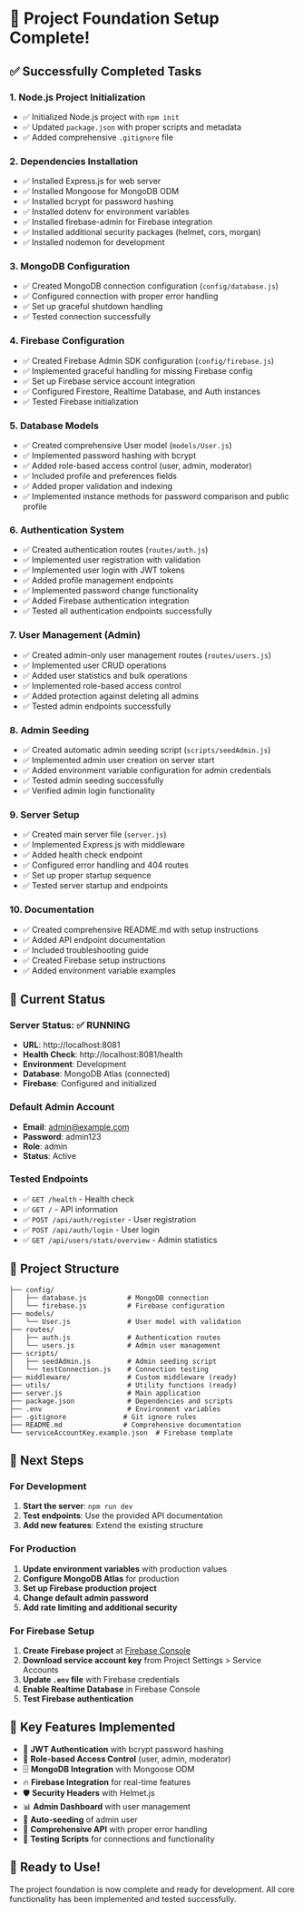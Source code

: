 # 🎉 Project Foundation Setup Complete!

## ✅ Successfully Completed Tasks

### 1. Node.js Project Initialization
- ✅ Initialized Node.js project with `npm init`
- ✅ Updated `package.json` with proper scripts and metadata
- ✅ Added comprehensive `.gitignore` file

### 2. Dependencies Installation
- ✅ Installed Express.js for web server
- ✅ Installed Mongoose for MongoDB ODM
- ✅ Installed bcrypt for password hashing
- ✅ Installed dotenv for environment variables
- ✅ Installed firebase-admin for Firebase integration
- ✅ Installed additional security packages (helmet, cors, morgan)
- ✅ Installed nodemon for development

### 3. MongoDB Configuration
- ✅ Created MongoDB connection configuration (`config/database.js`)
- ✅ Configured connection with proper error handling
- ✅ Set up graceful shutdown handling
- ✅ Tested connection successfully

### 4. Firebase Configuration
- ✅ Created Firebase Admin SDK configuration (`config/firebase.js`)
- ✅ Implemented graceful handling for missing Firebase config
- ✅ Set up Firebase service account integration
- ✅ Configured Firestore, Realtime Database, and Auth instances
- ✅ Tested Firebase initialization

### 5. Database Models
- ✅ Created comprehensive User model (`models/User.js`)
- ✅ Implemented password hashing with bcrypt
- ✅ Added role-based access control (user, admin, moderator)
- ✅ Included profile and preferences fields
- ✅ Added proper validation and indexing
- ✅ Implemented instance methods for password comparison and public profile

### 6. Authentication System
- ✅ Created authentication routes (`routes/auth.js`)
- ✅ Implemented user registration with validation
- ✅ Implemented user login with JWT tokens
- ✅ Added profile management endpoints
- ✅ Implemented password change functionality
- ✅ Added Firebase authentication integration
- ✅ Tested all authentication endpoints successfully

### 7. User Management (Admin)
- ✅ Created admin-only user management routes (`routes/users.js`)
- ✅ Implemented user CRUD operations
- ✅ Added user statistics and bulk operations
- ✅ Implemented role-based access control
- ✅ Added protection against deleting all admins
- ✅ Tested admin endpoints successfully

### 8. Admin Seeding
- ✅ Created automatic admin seeding script (`scripts/seedAdmin.js`)
- ✅ Implemented admin user creation on server start
- ✅ Added environment variable configuration for admin credentials
- ✅ Tested admin seeding successfully
- ✅ Verified admin login functionality

### 9. Server Setup
- ✅ Created main server file (`server.js`)
- ✅ Implemented Express.js with middleware
- ✅ Added health check endpoint
- ✅ Configured error handling and 404 routes
- ✅ Set up proper startup sequence
- ✅ Tested server startup and endpoints

### 10. Documentation
- ✅ Created comprehensive README.md with setup instructions
- ✅ Added API endpoint documentation
- ✅ Included troubleshooting guide
- ✅ Created Firebase setup instructions
- ✅ Added environment variable examples

## 🚀 Current Status

### Server Status: ✅ RUNNING
- **URL**: http://localhost:8081
- **Health Check**: http://localhost:8081/health
- **Environment**: Development
- **Database**: MongoDB Atlas (connected)
- **Firebase**: Configured and initialized

### Default Admin Account
- **Email**: admin@example.com
- **Password**: admin123
- **Role**: admin
- **Status**: Active

### Tested Endpoints
- ✅ `GET /health` - Health check
- ✅ `GET /` - API information
- ✅ `POST /api/auth/register` - User registration
- ✅ `POST /api/auth/login` - User login
- ✅ `GET /api/users/stats/overview` - Admin statistics

## 📁 Project Structure

```
├── config/
│   ├── database.js          # MongoDB connection
│   └── firebase.js          # Firebase configuration
├── models/
│   └── User.js              # User model with validation
├── routes/
│   ├── auth.js              # Authentication routes
│   └── users.js             # Admin user management
├── scripts/
│   ├── seedAdmin.js         # Admin seeding script
│   └── testConnection.js    # Connection testing
├── middleware/              # Custom middleware (ready)
├── utils/                   # Utility functions (ready)
├── server.js                # Main application
├── package.json             # Dependencies and scripts
├── .env                     # Environment variables
├── .gitignore              # Git ignore rules
├── README.md               # Comprehensive documentation
└── serviceAccountKey.example.json  # Firebase template
```

## 🔧 Next Steps

### For Development
1. **Start the server**: `npm run dev`
2. **Test endpoints**: Use the provided API documentation
3. **Add new features**: Extend the existing structure

### For Production
1. **Update environment variables** with production values
2. **Configure MongoDB Atlas** for production
3. **Set up Firebase production project**
4. **Change default admin password**
5. **Add rate limiting and additional security**

### For Firebase Setup
1. **Create Firebase project** at [Firebase Console](https://console.firebase.google.com/)
2. **Download service account key** from Project Settings > Service Accounts
3. **Update `.env` file** with Firebase credentials
4. **Enable Realtime Database** in Firebase Console
5. **Test Firebase authentication**

## 🎯 Key Features Implemented

- 🔐 **JWT Authentication** with bcrypt password hashing
- 👥 **Role-based Access Control** (user, admin, moderator)
- 🗄️ **MongoDB Integration** with Mongoose ODM
- 🔥 **Firebase Integration** for real-time features
- 🛡️ **Security Headers** with Helmet.js
- 📊 **Admin Dashboard** with user management
- 🔄 **Auto-seeding** of admin user
- 📝 **Comprehensive API** with proper error handling
- 🧪 **Testing Scripts** for connections and functionality

## 🎉 Ready to Use!

The project foundation is now complete and ready for development. All core functionality has been implemented and tested successfully. 